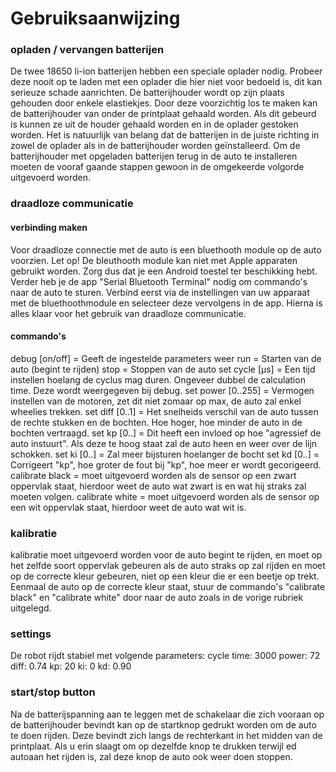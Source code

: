 # Gebruiksaanwijzing

### opladen / vervangen batterijen
De twee 18650 li-ion batterijen hebben een speciale oplader nodig. Probeer deze nooit op te laden met een oplader die hier niet voor bedoeld is, dit kan serieuze schade aanrichten.
De batterijhouder wordt op zijn plaats gehouden door enkele elastiekjes. Door deze voorzichtig los te maken kan de batterijhouder van onder de printplaat gehaald worden. Als dit gebeurd is kunnen ze uit de houder gehaald worden en in de oplader gestoken worden. Het is natuurlijk van belang dat de batterijen in de juiste richting in zowel de oplader als in de batterijhouder worden geïnstalleerd. Om de batterijhouder met opgeladen batterijen terug in de auto te installeren moeten de vooraf gaande stappen gewoon in de omgekeerde volgorde uitgevoerd worden.

### draadloze communicatie
#### verbinding maken
Voor draadloze connectie met de auto is een bluethooth module op de auto voorzien. Let op! De bleuthooth module kan niet met Apple apparaten gebruikt worden. Zorg dus dat je een Android toestel ter beschikking hebt. Verder heb je de app "Serial Bluetooth Terminal" nodig om commando's naar de auto te sturen. Verbind eerst via de instellingen van uw apparaat met de bluethoothmodule en selecteer deze vervolgens in de app. Hierna is alles klaar voor het gebruik van draadloze communicatie.

#### commando's
debug [on/off]  = Geeft de ingestelde parameters weer
run  = Starten van de auto (begint te rijden)
stop  = Stoppen van de auto
set cycle [µs]  = Een tijd instellen hoelang de cyclus mag duren. Ongeveer dubbel de calculation time. Deze wordt weergegeven bij debug.
set power [0..255]  = Vermogen instellen van de motoren, zet dit niet zomaar op max, de auto zal enkel wheelies trekken.
set diff [0..1]  = Het snelheids verschil van de auto tussen de rechte stukken en de bochten. Hoe hoger, hoe minder de auto in de bochten vertraagd.
set kp [0..]  = Dit heeft een invloed op hoe "agressief de auto instuurt". Als deze te hoog staat zal de auto heen en weer over de lijn schokken.
set ki [0..]  = Zal meer bijsturen hoelanger de bocht
set kd [0..]  = Corrigeert "kp", hoe groter de fout bij "kp", hoe meer er wordt gecorigeerd.
calibrate black  = moet uitgevoerd worden als de sensor op een zwart oppervlak staat, hierdoor weet de auto wat zwart is en wat hij straks zal moeten volgen.
calibrate white  = moet uitgevoerd worden als de sensor op een wit oppervlak staat, hierdoor weet de auto wat wit is.

### kalibratie
kalibratie moet uitgevoerd worden voor de auto begint te rijden, en moet op het zelfde soort oppervlak gebeuren als de auto straks op zal rijden en moet op de correcte kleur gebeuren, niet op een kleur die er een beetje op trekt.
Eenmaal de auto op de correcte kleur staat, stuur de commando's "calibrate black" en "calibrate white" door naar de auto zoals in de vorige rubriek uitgelegd.

### settings
De robot rijdt stabiel met volgende parameters:
cycle time: 3000
power: 72
diff: 0.74
kp: 20
ki: 0
kd: 0.90

### start/stop button
Na de batterijspanning aan te leggen met de schakelaar die zich vooraan op de batterijhouder bevindt kan op de startknop gedrukt worden om de auto te doen rijden. Deze bevindt zich langs de rechterkant in het midden van de printplaat. Als u erin slaagt om op dezelfde knop te drukken terwijl ed autoaan het rijden is, zal deze knop de auto ook weer doen stoppen.
